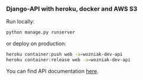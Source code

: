 ### Django-API with heroku, docker and AWS S3

Run locally:
```bash
python manage.py runserver
```
or deploy on production:
```bash
heroku container:push web -a=wozniak-dev-api
heroku container:release web -a=wozniak-dev-api
```
You can find API documentation [here](https://wozniak-dev-api.herokuapp.com/docs/).